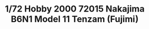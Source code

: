 ---
layout: product
title: "1/72 Hobby 2000 72015 Nakajima B6N1 Model 11 Tenzam (Fujimi)"
price: "2300" 
desc: "Maketa"
img_path: "/assets/img/H2K72015.webp"
brand: "N/A"
available: true
special_offer: false
new: true
soon: false
cat: "010000"
subcat: "011900"
subsubcat: "0N/A"
sifra: "H2K72015"
popular: false
---